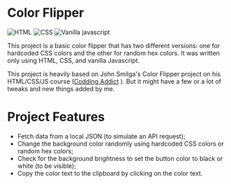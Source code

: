 # Color Flipper

![HTML](https://img.shields.io/badge/HTML-fc4f13) ![CSS](https://img.shields.io/badge/CSS-306af1) ![Vanilla javascript](https://img.shields.io/badge/Vanilla%20Javascript-f7e025)

This project is a basic color flipper that has two different versions: one for hardcoded CSS colors and the other for random hex colors. It was written only using HTML, CSS, and vanilla Javascript.

This project is heavily based on John Smilga's Color Flipper project on his HTML/CSS/JS course ([Codding Addict](https://www.youtube.com/c/codingaddict)
). But it might have a few or a lot of tweaks and new things added by me.

# Project Features

-   Fetch data from a local JSON (to simulate an API request);
-   Change the background color randomly using hardcoded CSS colors or random hex colors;
-   Check for the background brightness to set the button color to black or white (to be visible);
-   Copy the color text to the clipboard by clicking on the color text.
